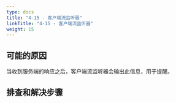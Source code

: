```yaml
---
type: docs
title: "4-15 - 客户端流监听器"
linkTitle: "4-15 - 客户端流监听器"
weight: 15
---
```


## 可能的原因

当收到服务端的响应之后，客户端流监听器会输出此信息，用于提醒。

## 排查和解决步骤


<p style="margin-top: 3rem;"> </p>